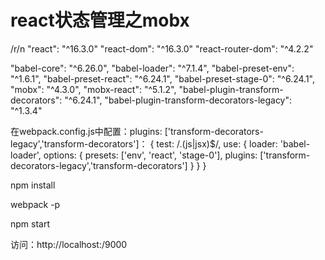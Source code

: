 # react状态管理之mobx


<react>/r/n
"react": "^16.3.0"
"react-dom": "^16.3.0"
"react-router-dom": "^4.2.2"

<babel>
"babel-core": "^6.26.0",
"babel-loader": "^7.1.4",
"babel-preset-env": "^1.6.1",
"babel-preset-react": "^6.24.1",
"babel-preset-stage-0": "^6.24.1",

<mobx>
"mobx": "^4.3.0",
"mobx-react": "^5.1.2",
"babel-plugin-transform-decorators": "^6.24.1",
"babel-plugin-transform-decorators-legacy": "^1.3.4"

在webpack.config.js中配置：plugins: ['transform-decorators-legacy','transform-decorators']：
{
    test: /\.(js|jsx)$/,
    use: {
        loader: 'babel-loader',
        options: {
            presets: ['env', 'react', 'stage-0'],
            plugins: ['transform-decorators-legacy','transform-decorators']
        }
    }
}

npm install

webpack -p

npm start

访问：http://localhost:/9000